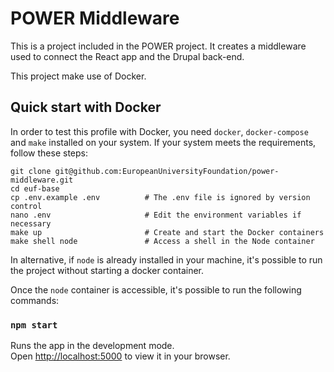 # POWER Middleware

This is a project included in the POWER project. It creates a middleware used to connect the React app and the Drupal back-end.

This project make use of Docker.

## Quick start with Docker

In order to test this profile with Docker, you need `docker`, `docker-compose` and `make` installed on your system. If your system meets the requirements, follow these steps:

    git clone git@github.com:EuropeanUniversityFoundation/power-middleware.git
    cd euf-base
    cp .env.example .env          # The .env file is ignored by version control
    nano .env                     # Edit the environment variables if necessary
    make up                       # Create and start the Docker containers
    make shell node               # Access a shell in the Node container

In alternative, if `node` is already installed in your machine, it's possible to run the project without starting a docker container.

Once the `node` container is accessible, it's possible to run the following commands:

### `npm start`

Runs the app in the development mode.\
Open [http://localhost:5000](http://localhost:5000) to view it in your browser.

